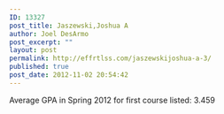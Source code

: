 ```yaml
---
ID: 13327
post_title: Jaszewski,Joshua A
author: Joel DesArmo
post_excerpt: ""
layout: post
permalink: http://effrtlss.com/jaszewskijoshua-a-3/
published: true
post_date: 2012-11-02 20:54:42
---
```

<p>Average GPA in Spring 2012 for first course listed: 3.459</p>